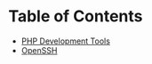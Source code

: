 Table of Contents
===

- [PHP Development Tools](https://github.com/stephen-hill/dev/blob/master/php.md)
- [OpenSSH](https://github.com/stephen-hill/dev/blob/master/openssh.md)
